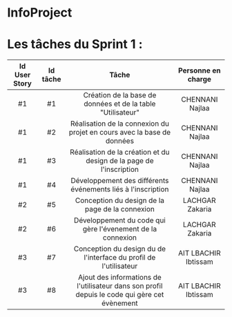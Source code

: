 # InfoProject

# Les tâches du Sprint 1 :

| Id User Story |      Id tâche      |  Tâche |  Personne en charge |
|:--:|:----------------------------------------------------------------------------:|:-:|:-:|
| #1 | #1 | Création de la base de données et de la table "Utilisateur" | CHENNANI Najlaa |
| #1 | #2 | Réalisation de la connexion du projet en cours avec la base de données | CHENNANI Najlaa |
| #1 | #3 | Réalisation de la création et du design de la page de l'inscription | CHENNANI Najlaa |
| #1 | #4 | Développement des différents événements liés à l'inscription | CHENNANI Najlaa |
| #2 | #5 | Conception du design de la page de la connexion | LACHGAR Zakaria |
| #2 | #6 | Développement du code qui gère l'évenement de la connexion | LACHGAR Zakaria |
| #3 | #7 | Conception du design du de l'interface du profil de l'utilisateur | AIT LBACHIR Ibtissam |
| #3 | #8 | Ajout des informations de l'utilisateur dans son profil depuis le code qui gère cet évènement | AIT LBACHIR Ibtissam |




